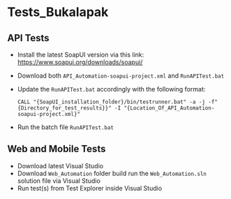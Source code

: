 # Tests_Bukalapak

## API Tests
- Install the latest SoapUI version via this link: https://www.soapui.org/downloads/soapui/
- Download both `API_Automation-soapui-project.xml` and `RunAPITest.bat`
- Update the `RunAPITest.bat` accordingly with the following format:


      CALL "{SoapUI_installation_folder}/bin/testrunner.bat" -a -j -f"{Directory_for_test_results}}" -I "{Location_Of_API_Automation-soapui-project.xml}"
- Run the batch file `RunAPITest.bat`





## Web and Mobile Tests
- Download latest Visual Studio
- Download `Web_Automation` folder build run the `Web_Automation.sln` solution file via Visual Studio
- Run test(s) from Test Explorer inside Visual Studio
